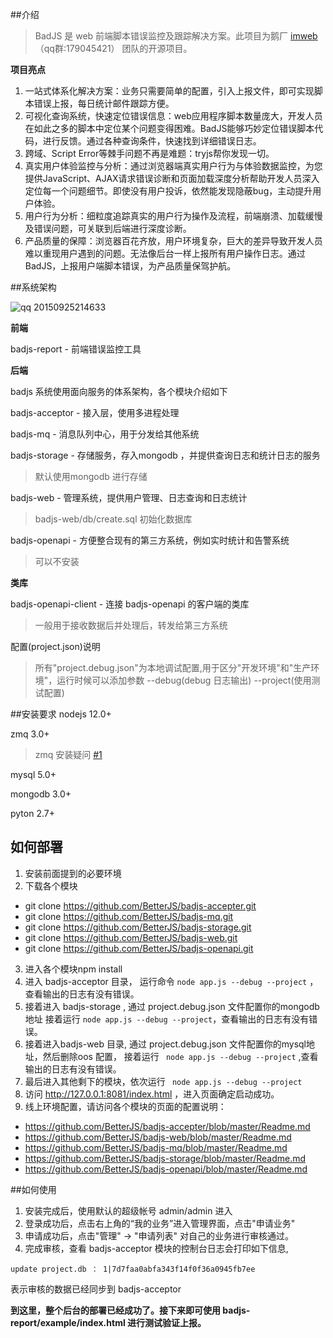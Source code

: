 ##介绍

>BadJS 是 web 前端脚本错误监控及跟踪解决方案。此项目为鹅厂 [imweb](http://imweb.io/)（qq群:179045421） 团队的开源项目。


**项目亮点**

1. 一站式体系化解决方案：业务只需要简单的配置，引入上报文件，即可实现脚本错误上报，每日统计邮件跟踪方便。
2. 可视化查询系统，快速定位错误信息：web应用程序脚本数量庞大，开发人员在如此之多的脚本中定位某个问题变得困难。BadJS能够巧妙定位错误脚本代码，进行反馈。通过各种查询条件，快速找到详细错误日志。
3. 跨域、Script Error等棘手问题不再是难题：tryjs帮你发现一切。
4. 真实用户体验监控与分析：通过浏览器端真实用户行为与体验数据监控，为您提供JavaScript、AJAX请求错误诊断和页面加载深度分析帮助开发人员深入定位每一个问题细节。即使没有用户投诉，依然能发现隐蔽bug，主动提升用户体验。
5. 用户行为分析：细粒度追踪真实的用户行为操作及流程，前端崩溃、加载缓慢及错误问题，可关联到后端进行深度诊断。
6. 产品质量的保障：浏览器百花齐放，用户环境复杂，巨大的差异导致开发人员难以重现用户遇到的问题。无法像后台一样上报所有用户操作日志。通过BadJS，上报用户端脚本错误，为产品质量保驾护航。

##系统架构


![qq 20150925214633](https://cloud.githubusercontent.com/assets/2292731/10102147/6720c4e4-63cf-11e5-8ae5-0aac7c89a91b.png)

**前端**

badjs-report - 前端错误监控工具
<br/>

**后端**

badjs 系统使用面向服务的体系架构，各个模块介绍如下

badjs-acceptor - 接入层，使用多进程处理

badjs-mq - 消息队列中心，用于分发给其他系统

badjs-storage - 存储服务，存入mongodb ，并提供查询日志和统计日志的服务
> 默认使用mongodb 进行存储

badjs-web - 管理系统，提供用户管理、日志查询和日志统计
> badjs-web/db/create.sql 初始化数据库

badjs-openapi - 方便整合现有的第三方系统，例如实时统计和告警系统
> 可以不安装

**类库** 

badjs-openapi-client - 连接 badjs-openapi 的客户端的类库
> 一般用于接收数据后并处理后，转发给第三方系统

配置(project.json)说明
> 所有"project.debug.json"为本地调试配置,用于区分"开发环境"和"生产环境"，运行时候可以添加参数 --debug(debug 日志输出) --project(使用测试配置)



##安装要求
nodejs 12.0+

zmq 3.0+ 
> zmq 安装疑问  [#1 ](https://github.com/BetterJS/doc/issues/1)

mysql 5.0+

mongodb 3.0+

pyton 2.7+

## 如何部署

1. 安装前面提到的必要环境
2. 下载各个模块
  - git clone https://github.com/BetterJS/badjs-accepter.git
  - git clone https://github.com/BetterJS/badjs-mq.git
  - git clone https://github.com/BetterJS/badjs-storage.git
  - git clone https://github.com/BetterJS/badjs-web.git
  - git clone https://github.com/BetterJS/badjs-openapi.git
3. 进入各个模块npm install 
4. 进入 badjs-acceptor 目录， 运行命令 `` node app.js --debug --project `` ，查看输出的日志有没有错误。
5. 接着进入 badjs-storage , 通过 project.debug.json 文件配置你的mongodb地址 接着运行  `` node app.js --debug --project ``，查看输出的日志有没有错误。
6. 接着进入badjs-web 目录, 通过 project.debug.json 文件配置你的mysql地址，然后删除oos 配置， 接着运行  `` node app.js --debug --project`` ,查看输出的日志有没有错误。
7. 最后进入其他剩下的模块，依次运行 `` node app.js --debug --project``
8. 访问 http://127.0.0.1:8081/index.html ，进入页面确定启动成功。
9. 线上环境配置，请访问各个模块的页面的配置说明：
  - https://github.com/BetterJS/badjs-accepter/blob/master/Readme.md
  - https://github.com/BetterJS/badjs-web/blob/master/Readme.md
  - https://github.com/BetterJS/badjs-mq/blob/master/Readme.md
  - https://github.com/BetterJS/badjs-storage/blob/master/Readme.md
  - https://github.com/BetterJS/badjs-openapi/blob/master/Readme.md


##如何使用
1. 安装完成后，使用默认的超级帐号 admin/admin 进入
2. 登录成功后，点击右上角的“我的业务”进入管理界面，点击"申请业务"
3. 申请成功后，点击"管理" -> "申请列表" 对自己的业务进行审核通过。
4. 完成审核，查看 badjs-acceptor 模块的控制台日志会打印如下信息,
```
update project.db ： 1|7d7faa0abfa343f14f0f36a0945fb7ee
```
表示审核的数据已经同步到 badjs-acceptor


**到这里，整个后台的部署已经成功了。接下来即可使用 badjs-report/example/index.html 进行测试验证上报。**
